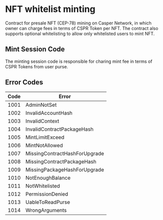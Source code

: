# NFT whitelist minting

Contract for presale NFT (CEP-78) mining on Casper Network, in which owner can charge fees in terms of CSPR Token per NFT. The contract also supports optional whitelisting to allow only whitelisted users to mint NFT.

## Mint Session Code

The minting session code is responsible for charing mint fee in terms of CSPR Tokens from user purse.

## Error Codes

| Code | Error                         |
| ---- | ----------------------------- |
| 1001 | AdminNotSet                   |
| 1002 | InvalidAccountHash            |
| 1003 | InvalidContext                |
| 1004 | InvalidContractPackageHash    |
| 1005 | MintLimitExceed               |
| 1006 | MintNotAllowed                |
| 1007 | MissingContractHashForUpgrade |
| 1008 | MissingContractPackageHash    |
| 1009 | MissingPackageHashForUpgrade  |
| 1010 | NotEnoughBalance              |
| 1011 | NotWhitelisted                |
| 1012 | PermissionDenied              |
| 1013 | UableToReadPurse              |
| 1014 | WrongArguments                |

